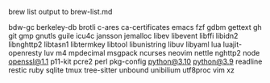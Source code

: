 brew list output to brew-list.md

bdw-gc
berkeley-db
brotli
c-ares
ca-certificates
emacs
fzf
gdbm
gettext
gh
git
gmp
gnutls
guile
icu4c
jansson
jemalloc
libev
libevent
libffi
libidn2
libnghttp2
libtasn1
libtermkey
libtool
libunistring
libuv
libyaml
lua
luajit-openresty
luv
m4
mpdecimal
msgpack
ncurses
neovim
nettle
nghttp2
node
openssl@1.1
p11-kit
pcre2
perl
pkg-config
python@3.10
python@3.9
readline
restic
ruby
sqlite
tmux
tree-sitter
unbound
unibilium
utf8proc
vim
xz
